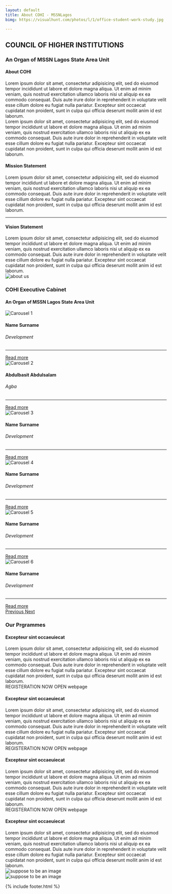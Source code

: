 ```yaml
---
layout: default
title: About COHI - MSSNLagos
bimg: https://visualhunt.com/photos/l/1/office-student-work-study.jpg

---
```

<!-- # About page -->



<div class="container">
	<div class="text-center mb-5">
		<h2 class="font-weight-bold mt-5">COUNCIL OF HIGHER INSTITUTIONS</h2>
		<h3>An Organ of MSSN Lagos State Area Unit</h3>
	</div>
	<div class="row">
		<div class="col-md-3">
			<h4 class="mb-3">About COHI</h4>
			Lorem ipsum dolor sit amet, consectetur adipisicing elit, sed do eiusmod
		tempor incididunt ut labore et dolore magna aliqua. Ut enim ad minim veniam,
		quis nostrud exercitation ullamco laboris nisi ut aliquip ex ea commodo
		consequat. Duis aute irure dolor in reprehenderit in voluptate velit esse
		cillum dolore eu fugiat nulla pariatur. Excepteur sint occaecat cupidatat non
		proident, sunt in culpa qui officia deserunt mollit anim id est laborum. <br/>Lorem ipsum dolor sit amet, consectetur adipisicing elit, sed do eiusmod
		tempor incididunt ut labore et dolore magna aliqua. Ut enim ad minim veniam,
		quis nostrud exercitation ullamco laboris nisi ut aliquip ex ea commodo
		consequat. Duis aute irure dolor in reprehenderit in voluptate velit esse
		cillum dolore eu fugiat nulla pariatur. Excepteur sint occaecat cupidatat non
		proident, sunt in culpa qui officia deserunt mollit anim id est laborum.</div>
		<div class="col-md-3">
			<div class="row">
			<h4 class="mb-3">Mission Statement</h4>
				Lorem ipsum dolor sit amet, consectetur adipisicing elit, sed do eiusmod
				tempor incididunt ut labore et dolore magna aliqua. Ut enim ad minim veniam,
				quis nostrud exercitation ullamco laboris nisi ut aliquip ex ea commodo
				consequat. Duis aute irure dolor in reprehenderit in voluptate velit esse
				cillum dolore eu fugiat nulla pariatur. Excepteur sint occaecat cupidatat non
				proident, sunt in culpa qui officia deserunt mollit anim id est laborum.
			</div>
			<hr>
			<div class="row">
			<h4 class="mb-3">Vision Statement</h4>
				Lorem ipsum dolor sit amet, consectetur adipisicing elit, sed do eiusmod
			tempor incididunt ut labore et dolore magna aliqua. Ut enim ad minim veniam,
			quis nostrud exercitation ullamco laboris nisi ut aliquip ex ea commodo
			consequat. Duis aute irure dolor in reprehenderit in voluptate velit esse
			cillum dolore eu fugiat nulla pariatur. Excepteur sint occaecat cupidatat non
			proident, sunt in culpa qui officia deserunt mollit anim id est laborum.</div>
		</div>
		<div class="col-md-3">
			<img src="{{page.bimg}}" class="img-fluid" alt="about us"></div>
	</div>
	<!-- executives -->
	<div class="text-center mb-5">
		<h3 class=" mt-5">COHI Executive Cabinet</h3>
		<h4 class="text-center">An Organ of MSSN Lagos State Area Unit</h4>
	</div>
	<div class="row"> <!--Executives-->
		<section class="carousel slide" data-ride="carousel" id="executives">
			    <div class="container p-t-0 m-t-2 carousel-inner">
			        <div class="row row-equal carousel-item active m-t-0">
			            <div class="col-md-4">
			                <div class="card">
			                    <div class="card-img-top card-img-top-250">
			                        <img class="img-fluid" src="https://visualhunt.com/photos/l/1/office-student-work-study.jpg" alt="Carousel 1">
			                    </div>
			                    <div class="card-block p-t-2 text-center">
			                        <h4>
			                            <p class="font-weight-bold mt-2">Name Surname</p>
			                        </h4>
			                        <h6 class="small text-wide p-b-2">Development</h6>
			                        <hr class="m-3">
			                        <a href="#" class="">Read more</a>
			                    </div>
			                </div>
			            </div>
			            <div class="col-md-4">
			                <div class="card">
			                    <div class="card-img-top card-img-top-250">
			                        <img class="img-fluid" src="https://visualhunt.com/photos/l/1/office-student-work-study.jpg" alt="Carousel 2">
			                    </div>
			                    <div class="card-block p-t-2 text-center">
			                        <h4>
			                           <p class="font-weight-bold mt-2">Abdulbasit Abdulsalam</p>
			                        </h4>
			                        <h6 class="small text-wide p-b-2">Agba</h6>
			                        <hr class="m-5">
			                        <a href="#" class="">Read more</a>
			                    </div>
			                </div>
			            </div>
			            <div class="col-md-4">
			                <div class="card">
			                    <div class="card-img-top card-img-top-250">
			                        <img class="img-fluid" src="https://visualhunt.com/photos/l/1/office-student-work-study.jpg" alt="Carousel 3">
			                    </div>
			                    <div class="card-block p-t-2 text-center">
			                        <h4>
			                           <p class="font-weight-bold mt-2">Name Surname</p>
			                        </h4>
			                        <h6 class="small text-wide p-b-2">Development</h6>
			                        <hr class="m-3">
			                        <a href="#" class="">Read more</a>
			                    </div>
			                </div>
			            </div>
			        </div>
			        <div class="row row-equal carousel-item m-t-0">
			            <div class="col-md-4">
			                <div class="card">
			                    <div class="card-img-top card-img-top-250">
			                        <img class="img-fluid" src="https://visualhunt.com/photos/l/1/office-student-work-study.jpg" alt="Carousel 4">
			                    </div>
			                    <div class="card-block p-t-2 text-center">
			                        <h4>
			                           <p class="font-weight-bold mt-2">Name Surname</p>
			                        </h4>
			                        <h6 class="small text-wide p-b-2">Development</h6>
			                        <hr class="m-5">
			                        <a href="#" class="">Read more</a>
			                    </div>
			                </div>
			            </div>
			            <div class="col-md-4">
			                <div class="card">
			                    <div class="card-img-top card-img-top-250">
			                        <img class="img-fluid" src="https://visualhunt.com/photos/l/1/working-woman-technology-computer.jpg" alt="Carousel 5">
			                    </div>
			                    <div class="card-block p-t-2 text-center">
			                        <h4>
			                           <p class="font-weight-bold mt-2">Name Surname</p>
			                        </h4>
			                        <h6 class="small text-wide p-b-2">Development</h6>
			                        <hr class="m-3">
			                        <a href="#" class="">Read more</a>
			                    </div>
			                </div>
			            </div>
			            <div class="col-md-4 fadeIn wow">
			                <div class="card">
			                    <div class="card-img-top card-img-top-250">
			                        <img class="img-fluid" src="https://visualhunt.com/photos/l/1/people-office-team-collaboration.jpg" alt="Carousel 6">
			                    </div>
			                    <div class="card-block p-t-2 text-center">
			                        <h4>
			                           <p class="font-weight-bold mt-2">Name Surname</p>
			                        </h4>
			                        <h6 class="small text-wide p-b-2">Development</h6>
			                        <hr class="m-3">
			                        <a href="#" class="">Read more</a>
			                    </div>
			                </div>
			            </div>
			        </div>
			        <a class="carousel-control-prev" href="#executives" role="button" data-slide="prev">
			        <span class="carousel-control-prev-icon" aria-hidden="true"></span>
			        <span class="sr-only">Previous</span>
			      </a>
			      <a class="carousel-control-next" href="#executives" role="button" data-slide="next">
			        <span class="carousel-control-next-icon" aria-hidden="true"></span>
			        <span class="sr-only">Next</span>
			      </a>
			    </div>
		</section>
	</div> <!--Executives-->
	<!-- our-programs -->
	<div class="our-programs">
		<div class="text-center mb-5">
			<h3 class=" mt-5">Our Prgrammes</h3>
		</div>
		<div class="row"> 
			<div class="col-md-6 mb-3">
				<h4 class="mb-4">Excepteur sint occaeuiecat</h4>
				Lorem ipsum dolor sit amet, consectetur adipisicing elit, sed do eiusmod
				tempor incididunt ut labore et dolore magna aliqua. Ut enim ad minim veniam,
				quis nostrud exercitation ullamco laboris nisi ut aliquip ex ea commodo
				consequat. Duis aute irure dolor in reprehenderit in voluptate velit esse
				cillum dolore eu fugiat nulla pariatur. Excepteur sint occaecat cupidatat non
				proident, sunt in culpa qui officia deserunt mollit anim id est laborum.
				<div class="flex-column">
					<span >REGISTERATION NOW OPEN</span>
					<span class="float-right">webpage</span>
				</div>
			</div>
			<div class="col-md-6 mb-3">
				<h4 class="mb-4">Excepteur sint occaeuiecat</h4>
				Lorem ipsum dolor sit amet, consectetur adipisicing elit, sed do eiusmod
				tempor incididunt ut labore et dolore magna aliqua. Ut enim ad minim veniam,
				quis nostrud exercitation ullamco laboris nisi ut aliquip ex ea commodo
				consequat. Duis aute irure dolor in reprehenderit in voluptate velit esse
				cillum dolore eu fugiat nulla pariatur. Excepteur sint occaecat cupidatat non
				proident, sunt in culpa qui officia deserunt mollit anim id est laborum.
				<div class="flex-column">
					<span >REGISTERATION NOW OPEN</span>
					<span class="float-right">webpage</span>
				</div>
			</div>
		</div> 
		<div class="row mt-5"> 
			<div class="col-md-6 mb-3">
				<h4 class="mb-4">Excepteur sint occaeuiecat</h4>
				Lorem ipsum dolor sit amet, consectetur adipisicing elit, sed do eiusmod
				tempor incididunt ut labore et dolore magna aliqua. Ut enim ad minim veniam,
				quis nostrud exercitation ullamco laboris nisi ut aliquip ex ea commodo
				consequat. Duis aute irure dolor in reprehenderit in voluptate velit esse
				cillum dolore eu fugiat nulla pariatur. Excepteur sint occaecat cupidatat non
				proident, sunt in culpa qui officia deserunt mollit anim id est laborum.
				<div class="flex-column">
					<span >REGISTERATION NOW OPEN</span>
					<span class="float-right">webpage</span>
				</div>
			</div>
			<div class="col-md-6">
				<h4 class="mb-4">Excepteur sint occaeuiecat</h4>
				Lorem ipsum dolor sit amet, consectetur adipisicing elit, sed do eiusmod
				tempor incididunt ut labore et dolore magna aliqua. Ut enim ad minim veniam,
				quis nostrud exercitation ullamco laboris nisi ut aliquip ex ea commodo
				consequat. Duis aute irure dolor in reprehenderit in voluptate velit esse
				cillum dolore eu fugiat nulla pariatur. Excepteur sint occaecat cupidatat non
				proident, sunt in culpa qui officia deserunt mollit anim id est laborum.
			</div>
		</div> 
		<div class="row mt-5 mb-5"> 
			<div class="col-md-6">
				<img src="" alt="suppose to be an image">
			</div>
			<div class="col-md-6">
				<img src="" alt="suppose to be an image">
			</div>
		</div> 
	</div><!--our programs-->
</div>

{% include footer.html %}
